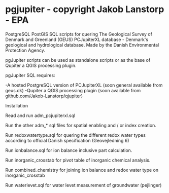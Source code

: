 # pgjupiter - copyright Jakob Lanstorp - EPA

PostgreSQL PostGIS SQL scripts for quering The Geological Survey of Denmark and Greenland (GEUS) PCJupiterXL database - Denmark's geological and hydrological database. Made by the Danish Environmental Protection Agency.

pgJupiter scripts can be used as standalone scripts or as the base of Qupiter a QGIS processing plugin.

pgJupiter SQL requires:

  -A hosted PostgreSQL version of PCJupiterXL (soon general available from geus.dk) 
  -Qupiter a QGIS processing plugin (soon available from github.com/Jakob-Lanstorp/qjupiter)

Installation

Read and run adm_pcjupiterxl.sql

Run the other adm_* sql files for spatial enabling and / or index creation.

Run redoxwatertype.sql for quering the different redox water types according to official Danish specification 
(Geovejledning 6)

Run ionbalance.sql for ion balance inclusive part calculation.

Run inorganic_crosstab for pivot table of inorganic chemical analysis.

Run combined_chemistry for joining ion balance and redox water type on inorganic_crosstab

Run waterlevet.sql for water levet measurement of groundwater (pejlinger)
